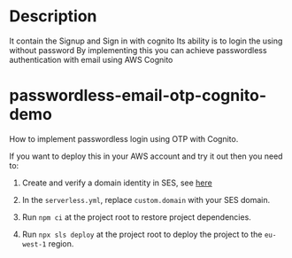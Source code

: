 # Description
It contain the Signup and Sign in with cognito
Its ability is to login the using without password
By implementing this you can achieve passwordless authentication with email using AWS Cognito

# passwordless-email-otp-cognito-demo

How to implement passwordless login using OTP with Cognito.

If you want to deploy this in your AWS account and try it out then you need to:

1. Create and verify a domain identity in SES, see [here](https://docs.aws.amazon.com/ses/latest/dg/creating-identities.html)

2. In the `serverless.yml`, replace `custom.domain` with your SES domain.

3. Run `npm ci` at the project root to restore project dependencies.

4. Run `npx sls deploy` at the project root to deploy the project to the `eu-west-1` region.
